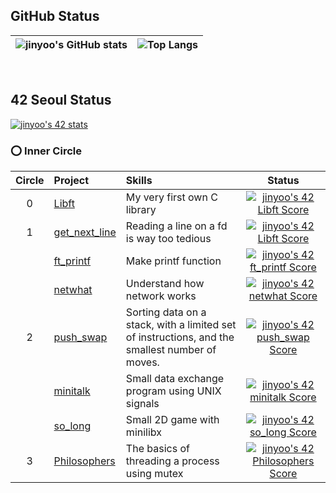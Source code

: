 ## GitHub Status
| ![jinyoo's GitHub stats](https://github-readme-stats.vercel.app/api?username=Rob-Yoo&show_icons=true&hide_border=true&theme=dark) | ![Top Langs](https://github-readme-stats.vercel.app/api/top-langs/?username=Rob-Yoo&layout=compact&hide_border=true&theme=dark) |
| ------------- | ------------- |
<br>

## 42 Seoul Status
[![jinyoo's 42 stats](https://badge42.vercel.app/api/v2/cl1qex5u8004509mthnwqlmwp/stats?cursusId=21&coalitionId=86)](https://github.com/JaeSeoKim/badge42)

### ⭕️ Inner Circle
| Circle | Project | Skills | Status |
|:---:|:---|:---|:---:|
| 0 | [Libft](https://github.com/Rob-Yoo/42Seoul---Inner-Circle/tree/master/Libft) | My very first own C library | [![jinyoo's 42 Libft Score](https://badge42.vercel.app/api/v2/cl1qex5u8004509mthnwqlmwp/project/2166465)](https://github.com/JaeSeoKim/badge42) |
| 1 | [get_next_line](https://github.com/Rob-Yoo/42Seoul---Inner-Circle/tree/master/get_next_line) | Reading a line on a fd is way too tedious | [![jinyoo's 42 Libft Score](https://badge42.vercel.app/api/v2/cl1qex5u8004509mthnwqlmwp/project/2166465)](https://github.com/JaeSeoKim/badge42) |
|   | [ft_printf](https://github.com/Rob-Yoo/42Seoul---Inner-Circle/tree/master/ft_printf) | Make printf function | [![jinyoo's 42 ft_printf Score](https://badge42.vercel.app/api/v2/cl1qex5u8004509mthnwqlmwp/project/2190391)](https://github.com/JaeSeoKim/badge42) |
|   | [netwhat](https://rob-coding.tistory.com/7?category=482467) | Understand how network works | [![jinyoo's 42 netwhat Score](https://badge42.vercel.app/api/v2/cl1qex5u8004509mthnwqlmwp/project/2178225)](https://github.com/JaeSeoKim/badge42) |
| 2 | [push_swap](https://github.com/Rob-Yoo/42Seoul---Inner-Circle/tree/master/push_swap) | Sorting data on a stack, with a limited set of instructions, and the smallest number of moves. | [![jinyoo's 42 push_swap Score](https://badge42.vercel.app/api/v2/cl1qex5u8004509mthnwqlmwp/project/2263186)](https://github.com/JaeSeoKim/badge42) |
|   | [minitalk](https://github.com/Rob-Yoo/42Seoul---Inner-Circle/tree/master/minitalk) | Small data exchange program using UNIX signals | [![jinyoo's 42 minitalk Score](https://badge42.vercel.app/api/v2/cl1qex5u8004509mthnwqlmwp/project/2447414)](https://github.com/JaeSeoKim/badge42) |
|   | [so_long](https://github.com/Rob-Yoo/42Seoul---Inner-Circle/tree/master/so_long) | Small 2D game with minilibx | [![jinyoo's 42 so_long Score](https://badge42.vercel.app/api/v2/cl1qex5u8004509mthnwqlmwp/project/2427609)](https://github.com/JaeSeoKim/badge42) |
| 3 | [Philosophers](https://github.com/Rob-Yoo/42Seoul---Inner-Circle/tree/master/philosopher) | The basics of threading a process using mutex | [![jinyoo's 42 Philosophers Score](https://badge42.vercel.app/api/v2/cl1qex5u8004509mthnwqlmwp/project/2535961)](https://github.com/JaeSeoKim/badge42) |


